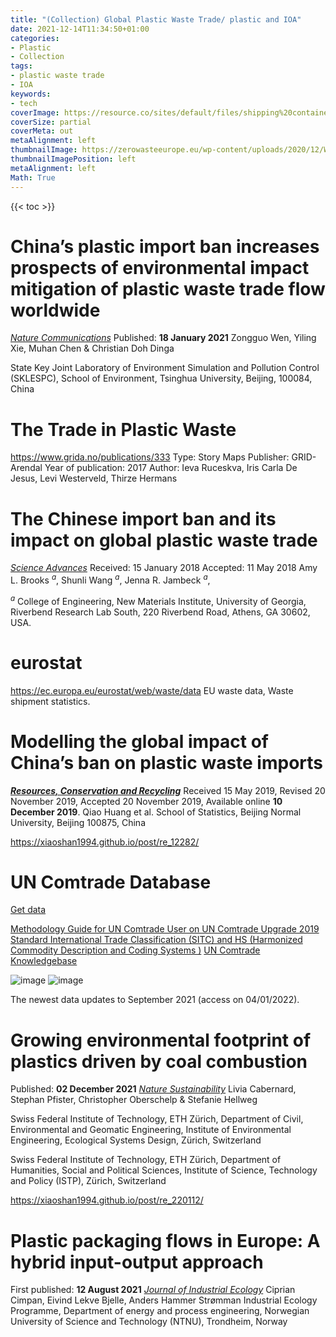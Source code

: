 ```yaml
---
title: "(Collection) Global Plastic Waste Trade/ plastic and IOA"
date: 2021-12-14T11:34:50+01:00
categories:
- Plastic
- Collection
tags:
- plastic waste trade
- IOA
keywords:
- tech
coverImage: https://resource.co/sites/default/files/shipping%20containers.jpg
coverSize: partial
coverMeta: out
metaAlignment: left
thumbnailImage: https://zerowasteeurope.eu/wp-content/uploads/2020/12/Waste-Trade-Blog-Series-global-waste-trade-1.png
thumbnailImagePosition: left
metaAlignment: left
Math: True
---
```


<!--more-->
{{< toc >}}

# China’s plastic import ban increases prospects of environmental impact mitigation of plastic waste trade flow worldwide
[*Nature Communications*](https://www.nature.com/articles/s41467-020-20741-9#Sec6)
Published: **18 January 2021**
Zongguo Wen, Yiling Xie, Muhan Chen & Christian Doh Dinga

State Key Joint Laboratory of Environment Simulation and Pollution Control (SKLESPC), School of Environment, Tsinghua University, Beijing, 100084, China

# The Trade in Plastic Waste
https://www.grida.no/publications/333
Type: Story Maps
Publisher: GRID-Arendal
Year of publication: 2017
Author: Ieva Ruceskva, Iris Carla De Jesus, Levi Westerveld, Thirze Hermans

# The Chinese import ban and its impact on global plastic waste trade
[*Science Advances*](https://www.science.org/doi/10.1126/sciadv.aat0131)
Received: 15 January 2018
Accepted: 11 May 2018
Amy L. Brooks $^a$, Shunli Wang $^a$, Jenna R. Jambeck $^a$,

$^a$ College of Engineering, New Materials Institute, University of Georgia, Riverbend Research Lab South, 220 Riverbend Road, Athens, GA 30602, USA.

# eurostat
https://ec.europa.eu/eurostat/web/waste/data
EU waste data, Waste shipment statistics.

# Modelling the global impact of China’s ban on plastic waste imports
[***Resources, Conservation and Recycling***](https://www.sciencedirect.com/science/article/pii/S0921344919305130)
Received 15 May 2019, Revised 20 November 2019, Accepted 20 November 2019, Available online **10 December 2019**.
Qiao Huang et al.
School of Statistics, Beijing Normal University, Beijing 100875, China

https://xiaoshan1994.github.io/post/re_12282/

# UN Comtrade Database
[Get data](https://comtrade.un.org/data/)

[Methodology Guide for UN Comtrade User on UN Comtrade Upgrade 2019](https://comtrade.un.org/data/MethodologyGuideforComtradePlus.pdf)
[Standard International Trade Classification (SITC) and  HS (Harmonized Commodity Description and Coding Systems )](https://guides.loc.gov/industry-research/classification-international)
[UN Comtrade Knowledgebase](https://unstats.un.org/wiki/display/comtrade)

![image](https://user-images.githubusercontent.com/65668613/148078565-86bdd8c3-1671-4c90-8c57-29fa6c40105e.png)
![image](https://user-images.githubusercontent.com/65668613/148078738-491d0086-0679-48ea-b933-92cd58158246.png)

The newest data updates to September 2021 (access on 04/01/2022).

# Growing environmental footprint of plastics driven by coal combustion
Published: **02 December 2021**
[*Nature Sustainability*](https://www.nature.com/articles/s41893-021-00807-2#Sec9)
Livia Cabernard, Stephan Pfister, Christopher Oberschelp & Stefanie Hellweg

Swiss Federal Institute of Technology, ETH Zürich, Department of Civil, Environmental and Geomatic Engineering, Institute of Environmental Engineering, Ecological Systems Design, Zürich, Switzerland

Swiss Federal Institute of Technology, ETH Zürich, Department of Humanities, Social and Political Sciences, Institute of Science, Technology and Policy (ISTP), Zürich, Switzerland

https://xiaoshan1994.github.io/post/re_220112/

# Plastic packaging flows in Europe: A hybrid input-output approach
First published: **12 August 2021**
[*Journal of Industrial Ecology*](https://onlinelibrary.wiley.com/doi/full/10.1111/jiec.13175)
Ciprian Cimpan, Eivind Lekve Bjelle, Anders Hammer Strømman
Industrial Ecology Programme, Department of energy and process engineering, Norwegian University of Science and Technology (NTNU), Trondheim, Norway
